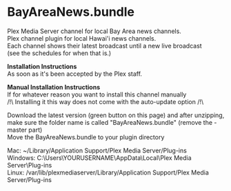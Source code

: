 # BayAreaNews.bundle
Plex Media Server channel for local Bay Area news channels.  
Plex channel plugin for local Hawai'i news channels.  
Each channel shows their latest broadcast until a new live broadcast  
(see the schedules for when that is.)  
  
**Installation Instructions**  
As soon as it's been accepted by the Plex staff.

**Manual Installation Instructions**  
If for whatever reason you want to install this channel manually  
 /!\ Installing it this way does not come with the auto-update option /!\  

Download the latest version (green button on this page) and after unzipping, make sure the folder name is called "BayAreaNews.bundle" (remove the -master part)  
Move the BayAreaNews.bundle to your plugin directory

Mac: ~/Library/Application Support/Plex Media Server/Plug-ins  
Windows: C:\Users\YOURUSERNAME\AppData\Local\Plex Media Server\Plug-ins  
Linux: /var/lib/plexmediaserver/Library/Application Support/Plex Media Server/Plug-ins  